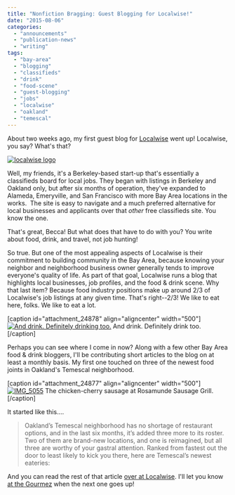 ```yaml
---
title: "Nonfiction Bragging: Guest Blogging for Localwise!"
date: "2015-08-06"
categories: 
  - "announcements"
  - "publication-news"
  - "writing"
tags: 
  - "bay-area"
  - "blogging"
  - "classifieds"
  - "drink"
  - "food-scene"
  - "guest-blogging"
  - "jobs"
  - "localwise"
  - "oakland"
  - "temescal"
---
```


About two weeks ago, my first guest blog for [Localwise](http://www.localwisejobs.com/blog/) went up! Localwise, you say? What's that?

[![localwise logo](images/localwise-logo-150x150.png)](http://thegourmez.com/wp-content/uploads/2015/08/localwise-logo.png)

Well, my friends, it's a Berkeley-based start-up that's essentially a classifieds board for local jobs. They began with listings in Berkeley and Oakland only, but after six months of operation, they've expanded to Alameda, Emeryville, and San Francisco with more Bay Area locations in the works.  The site is easy to navigate and a much preferred alternative for local businesses and applicants over that _other_ free classifieds site. You know the one.

That's great, Becca! But what does that have to do with you? You write about food, drink, and travel, not job hunting!

So true. But one of the most appealing aspects of Localwise is their commitment to building community in the Bay Area, because knowing your neighbor and neighborhood business owner generally tends to improve everyone's quality of life. As part of that goal, Localwise runs a blog that highlights local businesses, job profiles, and the food & drink scene. Why that last item? Because food industry positions make up around 2/3 of Localwise's job listings at any given time. That's right--2/3! We like to eat here, folks. We like to eat a lot.

\[caption id="attachment\_24878" align="aligncenter" width="500"\][![And drink. Definitely drinking too.](images/becca-barcelona-500x309.jpg)](http://thegourmez.com/wp-content/uploads/2015/08/becca-barcelona.jpg) And drink. Definitely drink too.\[/caption\]

Perhaps you can see where I come in now? Along with a few other Bay Area food & drink bloggers, I'll be contributing short articles to the blog on at least a monthly basis. My first one touched on three of the newest food joints in Oakland's Temescal neighborhood.

\[caption id="attachment\_24877" align="aligncenter" width="500"\][![IMG_5055](images/IMG_5055-500x334.jpg)](http://thegourmez.com/wp-content/uploads/2015/08/IMG_5055.jpg) The chicken-cherry sausage at Rosamunde Sausage Grill.\[/caption\]

It started like this....

> Oakland’s Temescal neighborhood has no shortage of restaurant options, and in the last six months, it’s added three more to its roster. Two of them are brand-new locations, and one is reimagined, but all three are worthy of your gastral attention. Ranked from fastest out the door to least likely to kick you there, here are Temescal’s newest eateries:

And you can read the rest of that article [over at Localwise](https://www.localwisejobs.com/blog/temescal-restaurants/). I'll let you know [at the Gourmez](http://thegourmez.com) when the next one goes up!
